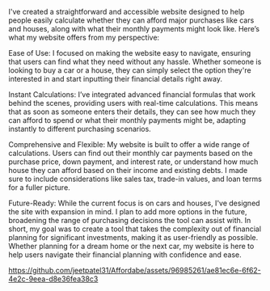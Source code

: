 I've created a straightforward and accessible website designed to help people easily calculate whether they can afford major purchases like cars and houses, along with what their monthly payments might look like. Here’s what my website offers from my perspective:

Ease of Use: I focused on making the website easy to navigate, ensuring that users can find what they need without any hassle. Whether someone is looking to buy a car or a house, they can simply select the option they're interested in and start inputting their financial details right away.

Instant Calculations: I’ve integrated advanced financial formulas that work behind the scenes, providing users with real-time calculations. This means that as soon as someone enters their details, they can see how much they can afford to spend or what their monthly payments might be, adapting instantly to different purchasing scenarios.

Comprehensive and Flexible: My website is built to offer a wide range of calculations. Users can find out their monthly car payments based on the purchase price, down payment, and interest rate, or understand how much house they can afford based on their income and existing debts. I made sure to include considerations like sales tax, trade-in values, and loan terms for a fuller picture.

Future-Ready: While the current focus is on cars and houses, I've designed the site with expansion in mind. I plan to add more options in the future, broadening the range of purchasing decisions the tool can assist with.
In short, my goal was to create a tool that takes the complexity out of financial planning for significant investments, making it as user-friendly as possible. Whether planning for a dream home or the next car, my website is here to help users navigate their financial planning with confidence and ease.

https://github.com/jeetpatel31/Affordabe/assets/96985261/ae81ec6e-6f62-4e2c-9eea-d8e36fea38c3
